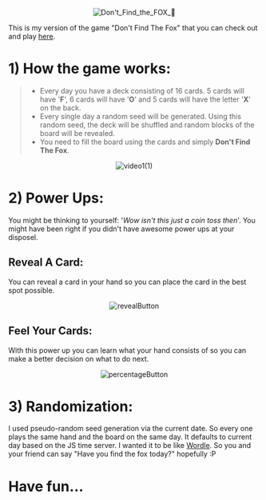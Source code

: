 <p align="center">
  <img src="https://github.com/user-attachments/assets/b9baf49a-b951-410c-9c5c-eb65ebae64d7" alt="Don't_Find_the_FOX_🦊">
</p>

This is my version of the game "Don't Find The Fox" that you can check out and play [here](https://denizsoyhan.github.io/don-tFindTheFox/).

# 1) How the game works:
>* Every day you have a deck consisting of 16 cards. 5 cards will have '**F**', 6 cards will have '**O**' and 5 cards will have the letter '**X**' on the back.
>* Every single day a random seed will be generated. Using this random seed, the deck will be shuffled and random blocks of the board will be revealed. 
>* You need to fill the board using the cards and simply **Don't Find The Fox**.

<p align="center">
  <img src="https://github.com/user-attachments/assets/1cb369da-8165-4830-bc20-d7232e4d49e7" alt="video1(1)">
</p>


# 2) Power Ups:
You might be thinking to yourself: '*Wow isn't this just a coin toss then*'. You might have been right if you didn't have awesome power ups at your disposel.
## Reveal A Card:
You can reveal a card in your hand so you can place the card in the best spot possible.

<p align="center">
  <img src="https://github.com/user-attachments/assets/3cdb32e7-e48d-425a-875f-c153ac03d840" alt="revealButton">
</p>

## Feel Your Cards:
With this power up you can learn what your hand consists of so you can make a better decision on what to do next.

<p align="center">
  <img src="https://github.com/user-attachments/assets/4d5f6a59-89b1-4af3-a376-59dd41bb559e" alt="percentageButton">
</p>

# 3) Randomization:
I used pseudo-random seed generation via the current date. So every one plays the same hand and the board on the same day. It defaults to current day based on the JS time server. I wanted it to be like [Wordle](https://www.nytimes.com/games/wordle/index.html).
So you and your friend can say "Have you find the fox today?" hopefully :P<br>
<h1>Have fun...</h1>


